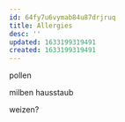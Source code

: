 ```yaml
---
id: 64fy7u6vymab84u87drjruq
title: Allergies
desc: ''
updated: 1633199319491
created: 1633199319491
---
```


pollen

milben
hausstaub

weizen?
